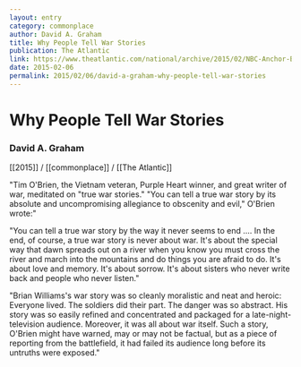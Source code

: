 ```yaml
---
layout: entry
category: commonplace
author: David A. Graham
title: Why People Tell War Stories
publication: The Atlantic
link: https://www.theatlantic.com/national/archive/2015/02/NBC-Anchor-Brian-Williams-Recants-Iraq-Story-After-Soldiers-Protest/385203/
date: 2015-02-06
permalink: 2015/02/06/david-a-graham-why-people-tell-war-stories
---
```


# Why People Tell War Stories

### David A. Graham

[[2015]] / [[commonplace]] / [[The Atlantic]]

"Tim O'Brien, the Vietnam veteran, Purple Heart winner, and great writer of war, meditated on "true war stories." "You can tell a true war story by its absolute and uncompromising allegiance to obscenity and evil," O'Brien wrote:"

"You can tell a true war story by the way it never seems to end .... In the end, of course, a true war story is never about war. It's about the special way that dawn spreads out on a river when you know you must cross the river and march into the mountains and do things you are afraid to do. It's about love and memory. It's about sorrow. It's about sisters who never write back and people who never listen."

"Brian Williams's war story was so cleanly moralistic and neat and heroic: Everyone lived. The soldiers did their part. The danger was so abstract. His story was so easily refined and concentrated and packaged for a late-night-television audience. Moreover, it was all about war itself. Such a story, O'Brien might have warned, may or may not be factual, but as a piece of reporting from the battlefield, it had failed its audience long before its untruths were exposed."